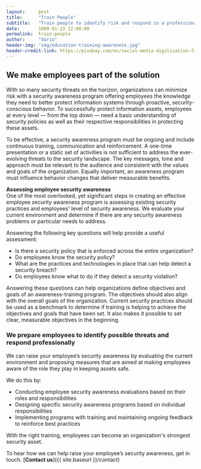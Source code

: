```yaml
---
layout:     post
title:      "Train People"
subtitle:   "Train people to identify risk and respond in a professional manner."
date:       1000-01-23 12:00:00
permalink:  train-people
author:     "dario"
header-img: "img/education-training-awareness.jpg"
header-credit-link: https://pixabay.com/en/social-media-digitization-faces-2528410/
---
```


## We make employees part of the solution
With so many security threats on the horizon, organizations can minimize risk with a security awareness program offering employees the knowledge they need to better protect information systems through proactive, security-conscious behavior. To successfully protect information assets, employees at every level — from the top down — need a basic understanding of security policies as well as their respective responsibilities in protecting these assets.

To be effective, a security awareness program must be ongoing and include continuous training, communication and reinforcement. A one-time presentation or a static set of activities is not sufficient to address the ever-evolving threats to the security landscape. The key messages, tone and approach must be relevant to the audience and consistent with the values and goals of the organization. Equally important, an awareness program must influence behavior changes that deliver measurable benefits.

**Assessing employee security awareness**  
One of the most overlooked, yet significant steps in creating an effective employee security awareness program is assessing existing security practices and employees' level of security awareness. We evaluate your current environment and determine if there are any security awareness problems or particular needs to address.  

Answering the following key questions will help provide a useful assessment:  

* Is there a security policy that is enforced across the entire organization?
* Do employees know the security policy?
* What are the practices and technologies in place that can help detect a security breach?
* Do employees know what to do if they detect a security violation?

Answering these questions can help organizations define objectives and goals of an awareness-training program. The objectives should also align with the overall goals of the organization. Current security practices should be used as a benchmark to determine if training is helping to achieve the objectives and goals that have been set. It also makes it possible to set clear, measurable objectives in the beginning.

### We prepare employees to identify possible threats and respond professionally
We can raise your employee’s security awareness by evaluating the current environment and proposing measures that are aimed at making employees aware of the role they play in keeping assets safe.

We do this by:

* Conducting employee security awareness evaluations based on their roles and responsibilities
* Designing specific security awareness programs based on individual responsibilities
* Implementing programs with training and maintaining ongoing feedback to reinforce best practices

With the right training, employees can become an organization's strongest security asset.

To hear how we can help raise your employee’s security awareness, get in touch. [**Contact us**]({{ site.baseurl }}/contact)
